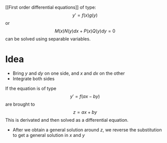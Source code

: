 [[First order differential equations]] of type:
$$
y'=f(x)g(y)
$$
or
$$
M(x)N(y)dx + P(x)Q(y)dy = 0
$$
can be solved using separable variables.

# Idea
- Bring $y$ and $dy$ on one side, and $x$ and $dx$ on the other 
- Integrate both sides

If the equation is of type
$$
y'=f(ax-by)
$$
are brought to
$$
z=ax+by
$$
This is derivated and then solved as a differential equation.
- After we obtain a general solution around $z$, we reverse the substitution to get a general solution in $x$ and $y$
